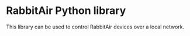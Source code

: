 # RabbitAir Python library

This library can be used to control RabbitAir devices over a local network.
